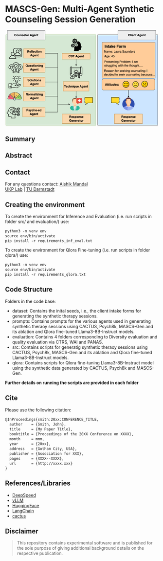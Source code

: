# MASCS-Gen: Multi-Agent Synthetic Counseling Session Generation
<p align="center">
<img src ="img/MASCS-Gen.png" width="500">
</p>

## Summary


## Abstract

## Contact
For any questions contact: [Aishik Mandal](mailto:aishik.mandal@tu-darmstadt.de) <br>
[UKP Lab](https://www.informatik.tu-darmstadt.de/ukp/ukp_home/index.en.jsp) | [TU Darmstadt](https://www.tu-darmstadt.de/) 

## Creating the environment

To create the environment for Inference and Evaluation (i.e. run scripts in folder src/ and evaluation/) use:

```
python3 -m venv env
source env/bin/activate
pip install -r requirements_inf_eval.txt
```

To create the environment for Qlora Fine-tuning (i.e. run scripts in folder qlora/) use:

```
python3 -m venv env
source env/bin/activate
pip install -r requirements_qlora.txt
```

## Code Structure

Folders in the code base:

- dataset: Contains the inital seeds, i.e., the client intake forms for generating the synthetic therapy sessions.
- prompts: Contains prompts for the various agents used in generating synthetic theraoy sessions using CACTUS, Psych8k, MASCS-Gen and its ablation and Qlora fine-tuned Llama3-8B-Instruct models.
- evaluation: Contains 4 folders corresponding to Diversity evaluation and quality evaluation via CTRS, WAI and PANAS.
- src: Contains scripts for generatig synthetic theraoy sessions using CACTUS, Psych8k, MASCS-Gen and its ablation and Qlora fine-tuned Llama3-8B-Instruct models.
- qlora: Contains scripts for Qlora fine-tuning Llama3-8B-Instruct model using the synthetic data generated by CACTUS, Psych8k and MASCS-Gen.

**Further details on running the scripts are provided in each folder**

## Cite

Please use the following citation:

```
@InProceedings{smith:20xx:CONFERENCE_TITLE,
  author    = {Smith, John},
  title     = {My Paper Title},
  booktitle = {Proceedings of the 20XX Conference on XXXX},
  month     = mmm,
  year      = {20xx},
  address   = {Gotham City, USA},
  publisher = {Association for XXX},
  pages     = {XXXX--XXXX},
  url       = {http://xxxx.xxx}
}
```

## References/Libraries

- [DeepSpeed](https://www.deepspeed.ai/)
- [vLLM](https://docs.vllm.ai/en/latest/)
- [HuggingFace](https://huggingface.co/)
- [LangChain](https://www.langchain.com/)
- [cactus](https://github.com/coding-groot/cactus)

## Disclaimer

> This repository contains experimental software and is published for the sole purpose of giving additional background details on the respective publication. 
